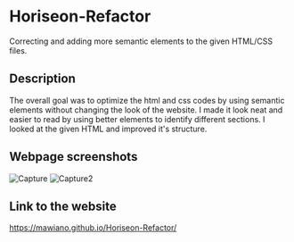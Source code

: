 # Horiseon-Refactor
Correcting and adding more semantic elements to the given HTML/CSS files. 
## Description
The overall goal was to optimize the html and css codes by using semantic elements without changing the look of the website. I made it look neat and easier to read by using better elements to identify different sections. I looked at the given HTML and improved it's structure. 
## Webpage screenshots
![Capture](https://user-images.githubusercontent.com/117341197/202898677-ac3c26f3-9927-42f8-b076-660d51c178bb.PNG)
![Capture2](https://user-images.githubusercontent.com/117341197/202898684-331b51ed-de85-4dbd-aca1-4d7eb8c8764e.PNG)
## Link to the website
https://mawiano.github.io/Horiseon-Refactor/

